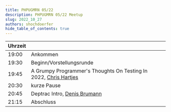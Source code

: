```yaml
---
title: PHPUGMRN 05/22
description: PHPUGMRN 05/22 Meetup
slug: 2022_10_27
authors: shochdoerfer
hide_table_of_contents: true
---
```


| Uhrzeit |                                                                                                          | 
|---------|----------------------------------------------------------------------------------------------------------|
| 19:00   | Ankommen                                                                                                 |
| 19:30   | Beginn/Vorstellungsrunde                                                                                 |
| 19:45   | A Grumpy Programmer's Thoughts On Testing In 2022, [Chris Hartjes](https://phpc.social/@grmpyprogrammer) |
| 20:30   | kurze Pause                                                                                              |
| 20:45   | Deptrac Intro, [Denis Brumann](https://twitter.com/dbrumann)                                             |
| 21:15   | Abschluss                                                                                                |
